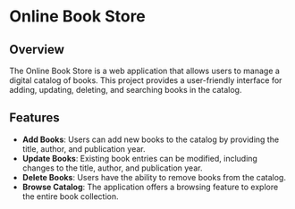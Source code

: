 # Online Book Store

## Overview

The Online Book Store is a web application that allows users to manage a digital catalog of books. This project provides a user-friendly interface for adding, updating, deleting, and searching books in the catalog.

## Features

- **Add Books**: Users can add new books to the catalog by providing the title, author, and publication year.
- **Update Books**: Existing book entries can be modified, including changes to the title, author, and publication year.
- **Delete Books**: Users have the ability to remove books from the catalog.
- **Browse Catalog**: The application offers a browsing feature to explore the entire book collection.

